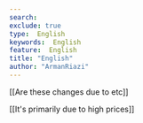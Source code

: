 ```yaml
---
search:
exclude: true
type:  English
keywords:  English
feature:  English
title: "English"
author: "ArmanRiazi"
---
```


[[Are these changes due to etc]]

[[It's primarily due to high prices]]